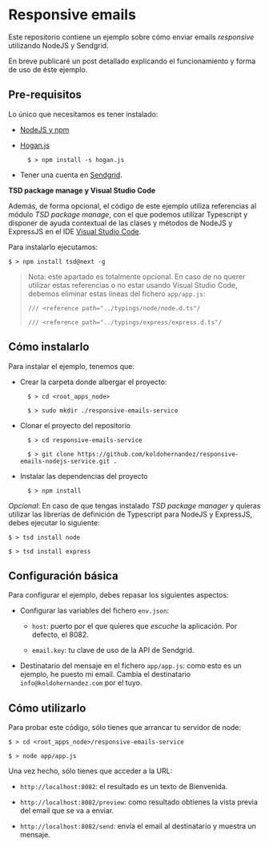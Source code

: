 # Responsive emails

Este repositorio contiene un ejemplo sobre cómo enviar emails *responsive* utilizando NodeJS y Sendgrid.

En breve publicaré un post detallado explicando el funcionamiento y forma de uso de éste ejemplo. 


## Pre-requisitos

Lo único que necesitamos es tener instalado:

- [NodeJS y npm](http://nodejs.org/) 

- [Hogan.js](http://twitter.github.io/hogan.js/)

		$ > npm install -s hogan.js

- Tener una cuenta en [Sendgrid](http://sendgrid.com).


**TSD package manage y Visual Studio Code**

Además, de forma opcional, el código de este ejemplo utiliza referencias al módulo *TSD package manage*, con el que podemos utilizar Typescript y disponer de ayuda contextual de las clases y métodos de NodeJS y ExpressJS en el IDE [Visual Studio Code](https://code.visualstudio.com/).

Para instalarlo ejecutamos:

	$ > npm install tsd@next -g
	

> Nota: este apartado es totalmente opcional. En caso de no querer utilizar estas referencias o no estar usando Visual Studio Code, debemos eliminar estas líneas del fichero `app/app.js`:
> 
> 
>   `/// <reference path="../typings/node/node.d.ts"/`
> 
>   `/// <reference path="../typings/express/express.d.ts"/`


## Cómo instalarlo

Para instalar el ejemplo, tenemos que:

- Crear la carpeta donde albergar el proyecto:
	
		$ > cd <root_apps_node>
 
		$ > sudo mkdir ./responsive-emails-service

- Clonar el proyecto del repositorio
	
		$ > cd responsive-emails-service

		$ > git clone https://github.com/koldohernandez/responsive-emails-nodejs-service.git .

- Instalar las dependencias del proyecto

		$ > npm install

*Opcional*: En caso de que tengas instalado *TSD package manager* y quieras utilizar las librerías de definición de Typescript para NodeJS y ExpressJS, debes ejecutar lo siguiente:

	$ > tsd install node

	$ > tsd install express


## Configuración básica

Para configurar el ejemplo, debes repasar los siguientes aspectos:

- Configurar las variables del fichero `env.json`:

	- `host`: puerto por el que quieres que *escuche* la aplicación. Por defecto, el 8082.
	
	- `email.key`: tu clave de uso de la API de Sendgrid.

- Destinatario del mensaje en el fichero `app/app.js`: como esto es un ejemplo, he puesto mi email. Cambia el destinatario `info@koldohernandez.com` por el tuyo.


## Cómo utilizarlo

Para probar este código, sólo tienes que arrancar tu servidor de node:

	$ > cd <root_apps_node>/responsive-emails-service

	$ > node app/app.js


Una vez hecho, sólo tienes que acceder a la URL:

- `http://localhost:8082`: el resultado es un texto de Bienvenida.

- `http://localhost:8082/preview`: como resultado obtienes la vista previa del email que se va a enviar.

- `http://localhost:8082/send`: envía el email al destinatario y muestra un mensaje.